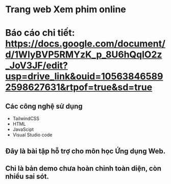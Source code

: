 # Trang web Xem phim online
# Báo cáo chi tiết: https://docs.google.com/document/d/1WlyBVP5RMYzK_p_8U6hQqlO2z_JoV3JF/edit?usp=drive_link&ouid=105638465892598627631&rtpof=true&sd=true
## Các công nghệ sử dụng

- TailwindCSS
- HTML
- JavaScipt
- Visual Studio code

## Đây là bài tập hỗ trợ cho môn học Ứng dụng Web.
## Chỉ là bản demo chưa hoàn chỉnh toàn diện, còn nhiều sai sót.
